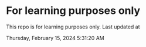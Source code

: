 # For learning purposes only
This repo is for learning purposes only.
Last updated at

Thursday, February 15, 2024 5:31:20 AM

